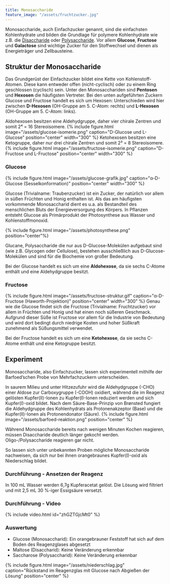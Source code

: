 ```yaml
---
title: Monosaccharide
feature_image: "/assets/fruchtzucker.jpg"
---
```


Monosaccharide, auch Einfachzucker genannt, sind die einfachsten Kohlenhydrate und bilden die Grundlage für polymere Kohlenhydrate wie z.B. die [Disaccharide](/disaccharide) oder [Polysaccharide](/polysaccharide).
Vor allem **Glucose**, **Fructose** und **Galactose** sind wichtige Zucker für den Stoffwechsel und dienen als Energieträger und Zellbausteine.

## Struktur der Monosaccharide
Das Grundgerüst der Einfachzucker bildet eine Kette von Kohlenstoff-Atomen. Diese kann entweder offen (nicht-cyclisch) oder zu einem Ring geschlossen (cyclisch) sein.
Unter den Monosacchariden sind **Pentosen** und **Hexosen** die häufigsten Vertreter.
Bei den unten aufgeführten Zuckern Glucose und Fructose handelt es sich um Hexosen:
Unterschieden wird hier zwischen **D-Hexosen** (OH-Gruppe am 5. C-Atom: rechts) und **L-Hexosen** (OH-Gruppe am 5. C-Atom: links).

Aldohexosen besitzen eine Aldehydgruppe, daher vier chirale Zentren und somit 2⁴ = 16 Stereoisomere.
{% include figure.html image="/assets/glucose-isomerie.png" caption="D-Glucose und L-Glucose" position="center" width="300" %}
Ketohexosen besitzen eine Ketogruppe, daher nur drei chirale Zentren und somit 2³ = 8 Stereoisomere.
{% include figure.html image="/assets/fructose-isomerie.png" caption="D-Fructose und L-Fructose" position="center" width="300" %}

### Glucose
{% include figure.html image="/assets/glucose-grafik.jpg" caption="α-D-Glucose (Sesselkonformation)" position="center" width="300" %}

Glucose (Trivialname: Traubenzucker) ist ein Zucker, der natürlich vor allem in süßen Früchten und Honig enthalten ist. Als das am häufigsten vorkommende Monosaccharid dient es u.a. als Bestandteil des menschlichen Bluts der Energieversorgung des Körpers.
In Pflanzen entsteht Glucose als Primärprodukt der Photosynthese aus Wasser und Kohlenstoffmonoxid.

{% include figure.html image="/assets/photosynthese.png" position="center"%}

Glucane, Polysaccharide die nur aus D-Glucose-Molekülen aufgebaut sind (wie z.B. Glycogen oder Cellulose), bestehen ausschließlich aus D-Glucose-Molekülen und sind für die Biochemie von großer Bedeutung.

Bei der Glucose handelt es sich um eine **Aldohexose**, da sie sechs C-Atome enthält und eine Aldehydgruppe besitzt.

### Fructose
{% include figure.html image="/assets/fructose-struktur.gif" caption="α-D-Fructose (Haworth-Projektion)" position="center" width="300" %}
Genau wie die Glucose findet sich die Fructose (Trivialname: Fruchtzucker) vor allem in Früchten und Honig und hat einen noch süßeren Geschmack. Aufgrund dieser Süße ist Fructose vor allem für die Industrie von Bedeutung und wird dort bedingt durch niedrige Kosten und hoher Süßkraft
zunehmend als Süßungsmittel verwendet.

Bei der Fructose handelt es sich um eine **Ketohexose**, da sie sechs C-Atome enthält und eine Ketogruppe besitzt.

## Experiment
Monosaccharide, also Einfachzucker, lassen sich experimentell mithilfe der Barfoed’schen Probe von Mehrfachzuckern unterscheiden.

In saurem Milieu und unter Hitzezufuhr wird die Aldehydgruppe (-CHO) einer Aldose zur Carboxygruppe (-COOH) oxidiert, während die im Reagenz gelösten Kupfer(II)-Ionen zu Kupfer(I)-Ionen reduziert werden und sich Kupfer(I)-oxid bildet.
Nach dem Säure-Base-Prinzip von Brønsted fungiert die Aldehydgruppe des Kohlenhydrats als Protonenakzeptor (Base) und die Kupfer(II)-Ionen als Protonendonator (Säure).
{% include figure.html image="/assets/barfoed-reaktion.png" position="center" %}

Während Monosaccharide bereits nach wenigen Minuten Kochen reagieren, müssen Disaccharide deutlich länger gekocht werden. Oligo-/Polysaccharide reagieren gar nicht.


So lassen sich unter unbekannten Proben mögliche Monosaccharide nachweisen, da sich nur bei ihnen orangebraunes Kupfer(I)-oxid als Niederschlag bildet.

### Durchführung - Ansetzen der Reagenz
In 100 mL Wasser werden 6,7g Kupferacetat gelöst. Die Lösung wird filtriert und mit 2,5 mL 30 %-iger Essigsäure versetzt.
### Durchführung - Video
{% include video.html id="zhGZTGjcMt0" %}

### Auswertung
- Glucose (Monosaccharid): Ein orangebrauner Feststoff hat sich auf dem Boden des Reagenzglases abgesetzt
- Maltose (Disaccharid): Keine Veränderung erkennbar
- Saccharose (Polysaccharid): Keine Veränderung erkennbar

{% include figure.html image="/assets/niederschlag.jpg" caption="Rückstand im Reagenzglas mit Glucose nach Abgießen der Lösung" position="center" %}
